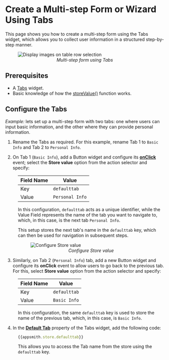 # Create a Multi-step Form or Wizard Using Tabs

This page shows you how to create a multi-step form using the Tabs widget, which allows you to collect user information in a structured step-by-step manner.


<figure>
  <img src="/img/tabs-nav.gif" style= {{width:"700px", height:"auto"}} alt="Display images on table row selection"/>
  <figcaption align = "center"><i>Multi-step form using Tabs</i></figcaption>
</figure>

## Prerequisites

* A [Tabs](/reference/widgets/tabs) widget.
* Basic knowledge of how the [storeValue()](/reference/appsmith-framework/widget-actions/store-value) function works.


## Configure the Tabs

*Example:* lets set up a multi-step form with two tabs: one where users can input basic information, and the other where they can provide personal information.

1. Rename the Tabs as required. For this example, rename Tab 1 to `Basic Info` and Tab 2 to `Personal Info`. 

2. On Tab 1 (`Basic Info`), add a Button widget and configure its [**onClick**](/reference/widgets/button#onclick) event; select the **Store value** option from the action selector and specify:
   
<dd>


| Field Name	| Value    	|
|-------	|---------------	|
| Key   	| `defaulttab`   	|
| Value 	| `Personal Info` 	|


In this configuration, `defaulttab` acts as a unique identifier, while the Value Field represents the name of the tab you want to navigate to, which, in this case, is the next tab `Personal Info`. 

This setup stores the next tab's name in the `defaulttab` key, which can then be used for navigation in subsequent steps.













<figure>
  <img src="/img/tabs-next.png" style= {{width:"530px", height:"auto"}} alt="Configure Store value"/>
  <figcaption align = "center"><i>Configure Store value</i></figcaption>
</figure>


</dd>


3. Similarly, on Tab 2 (`Personal Info`) tab, add a new Button widget and configure its **onClick** event to allow users to go back to the previous tab. For this, select **Store value** option from the action selector and specify:
   
<dd>

| Field Name	| Value    	|
|-------	|---------------	|
| Key   	| `defaulttab`   	|
| Value 	| `Basic Info` 	|

In this configuration, the same `defaulttab` key is used to store the name of the previous tab, which, in this case, is `Basic Info`.


</dd>



4. In the [**Default Tab**](/reference/widgets/tabs#default-tab-string) property of the Tabs widget, add the following code:

<dd>

```js
{{appsmith.store.defaulttab}}
```

This allows you to access the Tab name from the store using the `defaulttab` key.

</dd>

